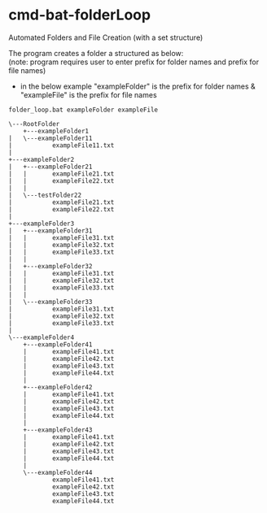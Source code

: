 # cmd-bat-folderLoop
Automated Folders and File Creation (with a set structure)

The program creates a folder a structured as below:
<br>
(note: program requires user to enter prefix for folder names and prefix for file names)
* in the below example "exampleFolder" is the prefix for folder names & "exampleFile" is the prefix for file names
```
folder_loop.bat exampleFolder exampleFile

\---RootFolder
    +---exampleFolder1
|   \---exampleFolder11
|           exampleFile11.txt
|
+---exampleFolder2
|   +---exampleFolder21
|   |       exampleFile21.txt
|   |       exampleFile22.txt
|   |
|   \---testFolder22
|           exampleFile21.txt
|           exampleFile22.txt
|
+---exampleFolder3
|   +---exampleFolder31
|   |       exampleFile31.txt
|   |       exampleFile32.txt
|   |       exampleFile33.txt
|   |
|   +---exampleFolder32
|   |       exampleFile31.txt
|   |       exampleFile32.txt
|   |       exampleFile33.txt
|   |
|   \---exampleFolder33
|           exampleFile31.txt
|           exampleFile32.txt
|           exampleFile33.txt
|
\---exampleFolder4
    +---exampleFolder41
    |       exampleFile41.txt
    |       exampleFile42.txt
    |       exampleFile43.txt
    |       exampleFile44.txt
    |
    +---exampleFolder42
    |       exampleFile41.txt
    |       exampleFile42.txt
    |       exampleFile43.txt
    |       exampleFile44.txt
    |
    +---exampleFolder43
    |       exampleFile41.txt
    |       exampleFile42.txt
    |       exampleFile43.txt
    |       exampleFile44.txt
    |
    \---exampleFolder44
            exampleFile41.txt
            exampleFile42.txt
            exampleFile43.txt
            exampleFile44.txt
```
